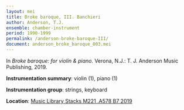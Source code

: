 ```yaml
---
layout: mei
title: Broke baroque, III. Banchieri
author: Anderson, T.J.
ensemble: chamber-instrument
period: 1990-1999
permalink: /anderson-broke-baroque-III/
document: anderson_broke_baroque_003.mei
---
```


In *Broke baroque: for violin & piano.* Verona, N.J.: T. J. Anderson Music Publishing, 2019.

**Instrumentation summary**: violin (1), piano (1)

**Instrumentation group**: strings, keyboard

**Location**: <a href="https://tufts-primo.hosted.exlibrisgroup.com/permalink/f/bnf7qa/01TUN_ALMA21221659650003851" target="_blank">Music Library Stacks M221 .A578 B7 2019</a>
